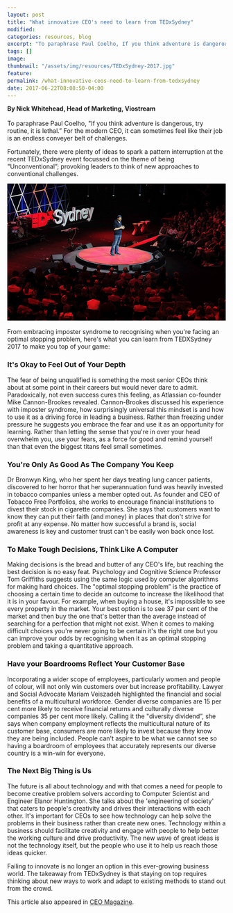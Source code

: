 ```yaml
---
layout: post
title: "What innovative CEO's need to learn from TEDxSydney"
modified:
categories: resources, blog
excerpt: "To paraphrase Paul Coelho, If you think adventure is dangerous, try routine, it is lethal. For the modern CEO, it can sometimes feel like their job is an endless conveyer belt of challenges. "
tags: []
image:
thumbnail: "/assets/img/resources/TEDxSydney-2017.jpg"
feature:
permalink: /what-innovative-ceos-need-to-learn-from-tedxsydney
date: 2017-06-22T08:08:50-04:00
---
```


<strong>By Nick Whitehead, Head of Marketing, Viostream</strong><br /><br />
To paraphrase Paul Coelho, "If you think adventure is dangerous, try routine, it is lethal.” For the modern CEO, it can sometimes feel like their job is an endless conveyer belt of challenges. 

Fortunately, there were plenty of ideas to spark a pattern interruption at the recent TEDxSydney event focussed on the theme of being "Unconventional”; provoking leaders to think of new approaches to conventional challenges. 

<img src="/assets/img/resources/TEDxSydney-2017.jpg" alt="What innovative CEO's need to learn from TEDxSydney" />

From embracing imposter syndrome to recognising when you're facing an optimal stopping problem, here's what you can learn from TEDXSydney 2017 to make you top of your game:

<h3>It's Okay to Feel Out of Your Depth</h3>
The fear of being unqualified is something the most senior CEOs think about at some point in their careers but would never dare to admit. Paradoxically, not even success cures this feeling, as Atlassian co-founder Mike Cannon-Brookes revealed. Cannon-Brookes discussed his experience with imposter syndrome, how surprisingly universal this mindset is and how to use it as a driving force in leading a business. Rather than freezing under pressure he suggests you embrace the fear and use it as an opportunity for learning. Rather than letting the sense that you're in over your head overwhelm you, use your fears, as a force for good and remind yourself than that even the biggest titans feel small sometimes.

<h3>You're Only As Good As The Company You Keep </h3>
Dr Bronwyn King, who her spent her days treating lung cancer patients, discovered to her horror that her superannuation fund was heavily invested in tobacco companies unless a member opted out. As founder and CEO of Tobacco Free Portfolios, she works to encourage financial institutions to divest their stock in cigarette companies. She says that customers want to know they can put their faith (and money) in places that don't strive for profit at any expense. No matter how successful a brand is, social awareness is key and customer trust can't be easily won back once lost. 

<h3>To Make Tough Decisions, Think Like A Computer </h3>
Making decisions is the bread and butter of any CEO's life, but reaching the best decision is no easy feat. Psychology and Cognitive Science Professor Tom Griffiths suggests using the same logic used by computer algorithms for making hard choices. The "optimal stopping problem” is the practice of choosing a certain time to decide an outcome to increase the likelihood that it is in your favour. For example, when buying a house, it's impossible to see every property in the market. Your best option is to see 37 per cent of the market and then buy the one that's better than the average instead of searching for a perfection that might not exist. When it comes to making difficult choices you're never going to be certain it's the right one but you can improve your odds by recognising when it as an optimal stopping problem and taking a quantitative approach.

<h3>Have your Boardrooms Reflect Your Customer Base </h3>
Incorporating a wider scope of employees, particularly women and people of colour, will not only win customers over but increase profitability. Lawyer and Social Advocate Mariam Veiszadeh highlighted the financial and social benefits of a multicultural workforce. Gender diverse companies are 15 per cent more likely to receive financial returns and culturally diverse companies 35 per cent more likely. Calling it the "diversity dividend”, she says when company employment reflects the multicultural nature of its customer base, consumers are more likely to invest because they know they are being included. People can't aspire to be what we cannot see so having a boardroom of employees that accurately represents our diverse country is a win-win for everyone.

<h3>The Next Big Thing is Us</h3>
The future is all about technology and with that comes a need for people to become creative problem solvers according to Computer Scientist and Engineer Elanor Huntington. She talks about the 'engineering of society' that caters to people's creativity and drives their interactions with each other. It's important for CEOs to see how technology can help solve the problems in their business rather than create new ones. Technology within a business should facilitate creativity and engage with people to help better the working culture and drive productivity. The new wave of great ideas is not the technology itself, but the people who use it to help us reach those ideas quicker. 

Failing to innovate is no longer an option in this ever-growing business world. The takeaway from TEDxSydney is that staying on top requires thinking about new ways to work and adapt to existing methods to stand out from the crowd. 

This article also appeared in <a href="http://www.theceomagazine.com/business/5-things-innovative-ceos-can-learn-tedxsydney/" target="_blank">CEO Magazine</a>.
